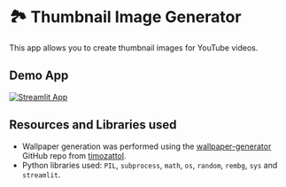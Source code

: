 # 🏞️ Thumbnail Image Generator

This app allows you to create thumbnail images for YouTube videos.

## Demo App

[![Streamlit App](https://static.streamlit.io/badges/streamlit_badge_black_white.svg)](https://thumbnail-image.streamlit.app/)

## Resources and Libraries used
- Wallpaper generation was performed using the [wallpaper-generator](https://github.com/timozattol/wallpaper-generator) GitHub repo from [timozattol](https://github.com/timozattol/).
- Python libraries used: `PIL`, `subprocess`, `math`, `os`, `random`, `rembg`, `sys` and `streamlit`.
